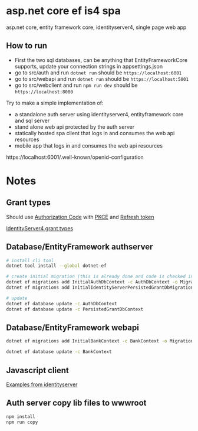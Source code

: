 # asp.net core ef is4 spa
asp.net core, entity framework core, identityserver4, single page web app  

## How to run
- First the two sql databases, can be anything that EntityFrameworkCore supports, update your connection strings in appsettings.json
- go to src/auth and run `dotnet run` should be `https://localhost:6001`
- go to src/webapi and run `dotnet run` should be `https://localhost:5001`
- go to src/webclient and run `npm run dev` should be `https://localhost:8080`

Try to make a simple implementation of: 
- a standalone auth server using identityserver4, entityframework core and sql server
- stand alone web api protected by the auth server
- statically hosted spa client that logs in and consumes the web api resources
- mobile app that logs in and consumes the web api resources


https://localhost:6001/.well-known/openid-configuration

# Notes

## Grant types
Should use [Authorization Code](https://oauth.net/2/grant-types/authorization-code/) with [PKCE](https://oauth.net/2/pkce/) and [Refresh token](https://oauth.net/2/grant-types/refresh-token/)

[IdentityServer4 grant types](http://docs.identityserver.io/en/latest/topics/grant_types.html)


## Database/EntityFramework authserver
```sh
# install cli tool
dotnet tool install --global dotnet-ef

# create initial migration (this is already done and code is checked in, just need to document how to redo it)
dotnet ef migrations add InitialAuthDbContext -c AuthDbContext -o Migrations/AuthDb
dotnet ef migrations add InitialIdentityServerPersistedGrantDbMigration -c PersistedGrantDbContext -o Migrations/PersistedGrantDb

# update
dotnet ef database update -c AuthDbContext
dotnet ef database update -c PersistedGrantDbContext
```

## Database/EntityFramework webapi
```sh
dotnet ef migrations add InitialBankContext -c BankContext -o Migrations/BankDb

dotnet ef database update -c BankContext
```

## Javascript client
[Examples from identityserver](http://docs.identityserver.io/en/latest/quickstarts/4_javascript_client.html)


## Auth server copy lib files to wwwroot
```sh
npm install
npm run copy
```